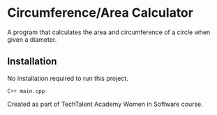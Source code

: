 # Circumference/Area Calculator
A program that calculates the area and circumference of a circle when given a diameter.

## Installation
No installation required to run this project.
```
C++ main.cpp
```

Created as part of TechTalent Academy Women in Software course.